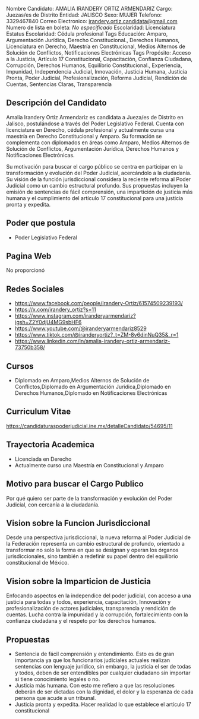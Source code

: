 Nombre Candidato: AMALIA IRANDERY ORTIZ ARMENDARIZ
Cargo: Juezas/es de Distrito
Entidad: JALISCO
Sexo: MUJER
Telefono: 3329467840
Correo Electronico: irandery.ortiz.candidata@gmail.com
Numero de lista en boleta: *No especificado*
Escolaridad: Licenciatura
Estatus Escolaridad: Cédula profesional
Tags Educación: Amparo, Argumentación Jurídica, Derecho Constitucional., Derechos Humanos, Licenciatura en Derecho, Maestría en Constitucional, Medios Alternos de Solución de Conflictos, Notificaciones Electrónicas
Tags Propósito: Acceso a la Justicia, Artículo 17 Constitucional, Capacitación, Confianza Ciudadana, Corrupción, Derechos Humanos, Equilibrio Constitucional., Experiencia, Impunidad, Independencia Judicial, Innovación, Justicia Humana, Justicia Pronta, Poder Judicial, Profesionalización, Reforma Judicial, Rendición de Cuentas, Sentencias Claras, Transparencia


## Descripción del Candidato 

Amalia Irandery Ortiz Armendariz es candidata a Jueza/es de Distrito en Jalisco, postulándose a través del Poder Legislativo Federal. Cuenta con licenciatura en Derecho, cédula profesional y actualmente cursa una maestría en Derecho Constitucional y Amparo. Su formación se complementa con diplomados en áreas como Amparo, Medios Alternos de Solución de Conflictos, Argumentación Jurídica, Derechos Humanos y Notificaciones Electrónicas.

Su motivación para buscar el cargo público se centra en participar en la transformación y evolución del Poder Judicial, acercándolo a la ciudadanía. Su visión de la función jurisdiccional considera la reciente reforma al Poder Judicial como un cambio estructural profundo. Sus propuestas incluyen la emisión de sentencias de fácil comprensión, una impartición de justicia más humana y el cumplimiento del artículo 17 constitucional para una justicia pronta y expedita.


## Poder que postula

- Poder Legislativo Federal


## Pagina Web

No proporcionó


## Redes Sociales

- https://www.facebook.com/people/Irandery-Ortiz/61574509239193/
- https://x.com/irandery_ortiz?s=11
- https://www.instagram.com/iranderyarmendariz?igsh=Z2Y0djU4MG9sbHF6
- https://www.youtube.com/@iranderyarmendariz8529
- https://www.tiktok.com/@iranderyortiz?_t=ZM-8v6dinNuQ35&_r=1
- https://www.linkedin.com/in/amalia-irandery-ortiz-armendariz-73750b358/


## Cursos

- Diplomado en Amparo,Medios Alternos de Solución de Conflictos,Diplomado en Argumentación Juridica,Diplomado en Derechos Humanos,Diplomado en Notificaciones Electrónicas


## Curriculum Vitae

https://candidaturaspoderjudicial.ine.mx/detalleCandidato/54695/11


## Trayectoria Academica

- Licenciada en Derecho
- Actualmente curso una Maestría en Constitucional y Amparo


## Motivo para buscar el Cargo Publico

Por qué quiero ser parte de la transformación y evolución del Poder Judicial, con cercanía a la ciudadanía.


## Vision sobre la Funcion Jurisdiccional

Desde una perspectiva jurisdiccional, la nueva reforma al Poder Judicial de la Federación representa un cambio estructural de profundo, orientado a transformar no solo la forma en que se designan y operan los órganos jurisdiccionales, sino también a redefinir su papel dentro del equilibrio constitucional de México.


## Vision sobre la Imparticion de Justicia

Enfocando aspectos en la independice del poder judicial, con acceso a una justicia para todas y todos, experiencia, capacitación, Innovación y profesionalización de actores judiciales, transparencia y rendición de cuentas. Lucha contra la impunidad y la corrupción, fortalecimiento con la confianza ciudadana y el respeto por los derechos humanos.


## Propuestas

- Sentencia de fácil comprensión y entendimiento. Esto es de gran importancia ya que los funcionarios judiciales actuales realizan sentencias con lenguaje jurídico, sin embargo, la justicia el ser de todas y todos, deben de ser entendibles por cualquier ciudadano sin importar si tiene conocimiento legales o no.
- Justicia más humana. Con esto me refiero a que las resoluciones deberán de ser dictadas con la dignidad, el dolor y la esperanza de cada persona que acude a un tribunal.
- Justicia pronta y expedita. Hacer realidad lo que establece el artículo 17 constitucional

